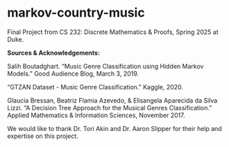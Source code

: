 # markov-country-music

Final Project from CS 232: Discrete Mathematics & Proofs, Spring 2025 at Duke.

**Sources & Acknowledgements:**

Salih Boutadghart. “Music Genre Classification using Hidden Markov Models.” Good Audience Blog, March 3, 2019.

“GTZAN Dataset - Music Genre Classification.” Kaggle, 2020.

Glaucia Bressan, Beatriz Flamia Azevedo, & Elisangela Aparecida da Silva Lizzi. “A Decision Tree Approach for the Musical Genres Classification.” Applied Mathematics & Information Sciences, November 2017.

We would like to thank Dr. Tori Akin and Dr. Aaron Slipper for their help and expertise on this project.
